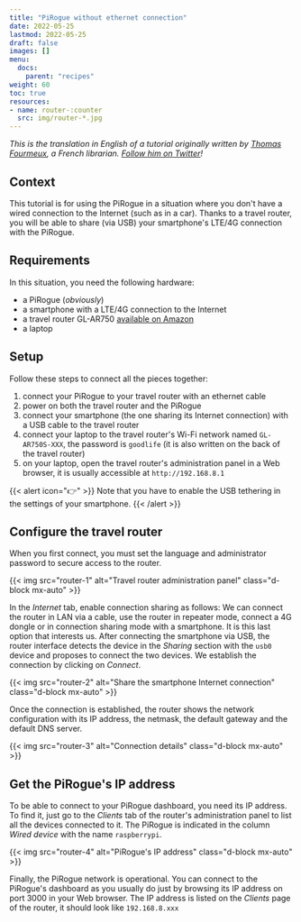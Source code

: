 ```yaml
---
title: "PiRogue without ethernet connection"
date: 2022-05-25
lastmod: 2022-05-25
draft: false
images: []
menu:
  docs:
    parent: "recipes"
weight: 60
toc: true
resources:
- name: router-:counter
  src: img/router-*.jpg
---
```


*This is the translation in English of a tutorial originally written by [Thomas Fourmeux](https://biblionumericus.fr), a French librarian. [Follow him on Twitter](https://twitter.com/fourmeux)!*

## Context
This tutorial is for using the PiRogue in a situation where you don't have a wired connection to the Internet (such as in a car). Thanks to a travel router, you will be able to share (via USB) your smartphone's LTE/4G connection with the PiRogue.

## Requirements
In this situation, you need the following hardware:
* a PiRogue (*obviously*)
* a smartphone with a LTE/4G connection to the Internet
* a travel router GL-AR750 [available on Amazon](https://www.amazon.com/GL-iNET-GL-AR750S-Ext-Gigabit-pre-Installed-Included/dp/B07GBXMBQF)
* a laptop

## Setup
Follow these steps to connect all the pieces together:
1. connect your PiRogue to your travel router with an ethernet cable
2. power on both the travel router and the PiRogue
3. connect your smartphone (the one sharing its Internet connection) with a USB cable to the travel router
4. connect your laptop to the travel router's Wi-Fi network named `GL-AR750S-XXX`, the password is `goodlife` (it is also written on the back of the travel router)
5. on your laptop, open the travel router's administration panel in a Web browser, it is usually accessible at `http://192.168.8.1`

{{< alert icon="👉" >}}
Note that you have to enable the USB tethering in the settings of your smartphone.
{{< /alert >}}

## Configure the travel router
When you first connect, you must set the language and administrator password to secure access to the router. 

{{< img src="router-1" alt="Travel router administration panel" class="d-block mx-auto" >}}

In the *Internet* tab, enable connection sharing as follows:
We can connect the router in LAN via a cable, use the router in repeater mode, connect a 4G dongle or in connection sharing mode with a smartphone. It is this last option that interests us. After connecting the smartphone via USB, the router interface detects the device in the *Sharing* section with the `usb0` device and proposes to connect the two devices. We establish the connection by clicking on *Connect*. 

{{< img src="router-2" alt="Share the smartphone Internet connection" class="d-block mx-auto" >}}

Once the connection is established, the router shows the network configuration with its IP address, the netmask, the default gateway and the default DNS server.

{{< img src="router-3" alt="Connection details" class="d-block mx-auto" >}}

## Get the PiRogue's IP address
To be able to connect to your PiRogue dashboard, you need its IP address. To find it, just go to the *Clients* tab of the router's administration panel to list all the devices connected to it. The PiRogue is indicated in the column *Wired device* with the name `raspberrypi`.


{{< img src="router-4" alt="PiRogue's IP address" class="d-block mx-auto" >}}

Finally, the PiRogue network is operational. You can connect to the PiRogue's dashboard as you usually do just by browsing its IP address on port 3000 in your Web browser. The IP address is listed on the *Clients* page of the router, it should look like `192.168.8.xxx` 


